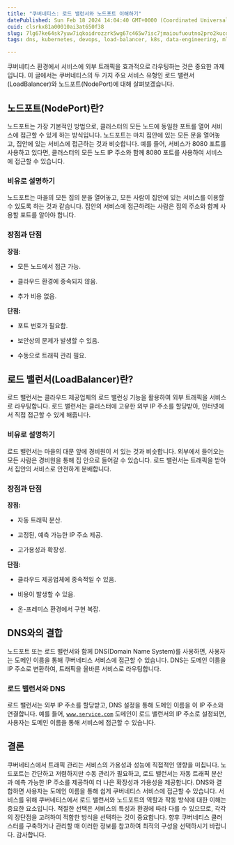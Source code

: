 ```yaml
---
title: "쿠버네티스: 로드 밸런서와 노드포트 이해하기"
datePublished: Sun Feb 18 2024 14:04:40 GMT+0000 (Coordinated Universal Time)
cuid: clsrkx81a00010ai3at650f38
slug: 7lg67ke64sk7yuw7iqkoidrozzrk5wg67c465w7isc7jmaioufuoutno2pro2kucdsnbttlbttlzjqula
tags: dns, kubernetes, devops, load-balancer, k8s, data-engineering, mlops, traffic-management, kubernetes-nodeport

---
```


쿠버네티스 환경에서 서비스에 외부 트래픽을 효과적으로 라우팅하는 것은 중요한 과제입니다. 이 글에서는 쿠버네티스의 두 가지 주요 서비스 유형인 로드 밸런서(LoadBalancer)와 노드포트(NodePort)에 대해 살펴보겠습니다.

## 노드포트(NodePort)란?

노드포트는 가장 기본적인 방법으로, 클러스터의 모든 노드에 동일한 포트를 열어 서비스에 접근할 수 있게 하는 방식입니다. 노드포트는 마치 집안에 있는 모든 문을 열어놓고, 집안에 있는 서비스에 접근하는 것과 비슷합니다. 예를 들어, 서비스가 8080 포트를 사용하고 있다면, 클러스터의 모든 노드 IP 주소와 함께 8080 포트를 사용하여 서비스에 접근할 수 있습니다.

### 비유로 설명하기

노드포트는 마을의 모든 집의 문을 열어놓고, 모든 사람이 집안에 있는 서비스를 이용할 수 있도록 하는 것과 같습니다. 집안의 서비스에 접근하려는 사람은 집의 주소와 함께 사용할 포트를 알아야 합니다.

### 장점과 단점

**장점:**

* 모든 노드에서 접근 가능.
    
* 클라우드 환경에 종속되지 않음.
    
* 추가 비용 없음.
    

**단점:**

* 포트 번호가 필요함.
    
* 보안상의 문제가 발생할 수 있음.
    
* 수동으로 트래픽 관리 필요.
    

## 로드 밸런서(LoadBalancer)란?

로드 밸런서는 클라우드 제공업체의 로드 밸런싱 기능을 활용하여 외부 트래픽을 서비스로 라우팅합니다. 로드 밸런서는 클러스터에 고유한 외부 IP 주소를 할당받아, 인터넷에서 직접 접근할 수 있게 해줍니다.

### 비유로 설명하기

로드 밸런서는 마을의 대문 앞에 경비원이 서 있는 것과 비슷합니다. 외부에서 들어오는 모든 사람은 경비원을 통해 집 안으로 들어갈 수 있습니다. 로드 밸런서는 트래픽을 받아서 집안의 서비스로 안전하게 분배합니다.

### 장점과 단점

**장점:**

* 자동 트래픽 분산.
    
* 고정된, 예측 가능한 IP 주소 제공.
    
* 고가용성과 확장성.
    

**단점:**

* 클라우드 제공업체에 종속적일 수 있음.
    
* 비용이 발생할 수 있음.
    
* 온-프레미스 환경에서 구현 복잡.
    

## DNS와의 결합

노드포트 또는 로드 밸런서와 함께 DNS(Domain Name System)를 사용하면, 사용자는 도메인 이름을 통해 쿠버네티스 서비스에 접근할 수 있습니다. DNS는 도메인 이름을 IP 주소로 변환하여, 트래픽을 올바른 서비스로 라우팅합니다.

### 로드 밸런서와 DNS

로드 밸런서는 외부 IP 주소를 할당받고, DNS 설정을 통해 도메인 이름을 이 IP 주소와 연결합니다. 예를 들어, [`www.service.com`](http://www.service.com) 도메인이 로드 밸런서의 IP 주소로 설정되면, 사용자는 도메인 이름을 통해 서비스에 접근할 수 있습니다.

## 결론

쿠버네티스에서 트래픽 관리는 서비스의 가용성과 성능에 직접적인 영향을 미칩니다. 노드포트는 간단하고 저렴하지만 수동 관리가 필요하고, 로드 밸런서는 자동 트래픽 분산과 예측 가능한 IP 주소를 제공하여 더 나은 확장성과 가용성을 제공합니다. DNS와 결합하면 사용자는 도메인 이름을 통해 쉽게 쿠버네티스 서비스에 접근할 수 있습니다. 서비스를 위해 쿠버네티스에서 로드 밸런서와 노드포트의 역할과 작동 방식에 대한 이해는 중요한 요소입니다. 적절한 선택은 서비스의 특성과 환경에 따라 다를 수 있으므로, 각각의 장단점을 고려하여 적합한 방식을 선택하는 것이 중요합니다. 향후 쿠버네티스 클러스터를 구축하거나 관리할 때 이러한 정보를 참고하여 최적의 구성을 선택하시기 바랍니다. 감사합니다.